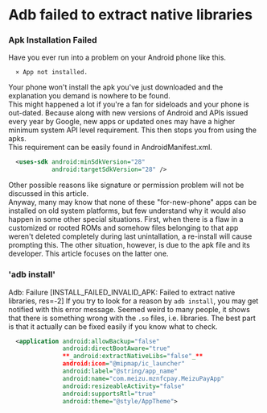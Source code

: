 <script language="javascript" type="text/javascript" src="/LanguageBar.js"></script>
<!-- # michaelx-corner -->
# Adb failed to extract native libraries

### Apk Installation Failed
  Have you ever run into a problem on your Android phone like this.
```
  × App not installed.
```
  Your phone won't install the apk you've just downloaded and the explanation you demand is nowhere to be found.  
  This might happened a lot if you're a fan for sideloads and your phone is out-dated. Because along with new versions of Android and APIs issued every year by Google, new apps or updated ones may have a higher minimum system API level requirement. This then stops you from using the apks.  
  This requirement can be easily found in AndroidManifest.xml.  
```xml
  <uses-sdk android:minSdkVersion="28"
            android:targetSdkVersion="28" />
```
  Other possible reasons like signature or permission problem will not be discussed in this article.  
  Anyway, many may know that none of these "for-new-phone" apps can be installed on old system platforms, but few understand why it would also happen in some other special situations. First, when there is a flaw in a customized or rooted ROMs and somehow files belonging to that app weren't deleted completely during last unintallation, a re-install will cause prompting this. The other situation, however, is due to the apk file and its developer. This article focuses on the latter one.  

### 'adb install'
Adb: Failure [INSTALL_FAILED_INVALID_APK: Failed to extract native libraries, res=-2]
  If you try to look for a reason by `adb install`, you may get notified with this error message. Seemed weird to many people, it shows that there is something wrong with the `.so` files, i.e. libraries. The best part is that it actually can be fixed easily if you know what to check.  
```xml
  <application android:allowBackup="false" 
               android:directBootAware="true" 
               **_android:extractNativeLibs="false"_**
               android:icon="@mipmap/ic_launcher" 
               android:label="@string/app_name" 
               android:name="com.meizu.mznfcpay.MeizuPayApp"
               android:resizeableActivity="false"
               android:supportsRtl="true"
               android:theme="@style/AppTheme">
```
